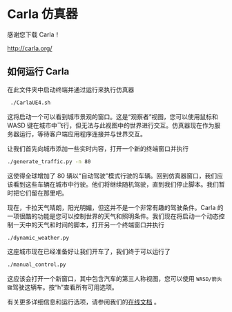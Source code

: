 Carla 仿真器
===============

感谢您下载 Carla！

<http://carla.org/>

如何运行 Carla
----------------

在此文件夹中启动终端并通过运行来执行仿真器

```sh
 ./CarlaUE4.sh
```

这将启动一个可以看到城市景观的窗口。这是“观察者”视图，您可以使用鼠标和 WASD 键在城市中飞行，但无法与此视图中的世界进行交互。仿真器现在作为服务器运行，等待客户端应用程序连接并与世界交互。

让我们首先向城市添加一些实时内容，打开一个新的终端窗口并执行

```sh
./generate_traffic.py -n 80
```

这使得全球增加了 80 辆以“自动驾驶”模式行驶的车辆。回到仿真器窗口，我们应该看到这些车辆在城市中行驶。他们将继续随机驾驶，直到我们停止脚本。我们暂时把它们留在那里吧。


现在，卡拉天气晴朗，阳光明媚，但这并不是一个非常有趣的驾驶条件。Carla 的一项很酷的功能是您可以控制世界的天气和照明条件。我们现在将启动一个动态控制一天中的天气和时间的脚本，打开另一个终端窗口并执行

```sh
./dynamic_weather.py
```

这座城市现在已经准备好让我们开车了，我们终于可以运行了

```sh
./manual_control.py
```

这应该会打开一个新窗口，其中包含汽车的第三人称视图，您可以使用 `WASD/箭头键`驾驶这辆车。按“h”查看所有可用选项。

有关更多详细信息和运行选项，请参阅我们的[在线文档](<http://carla.readthedocs.io>) 。


